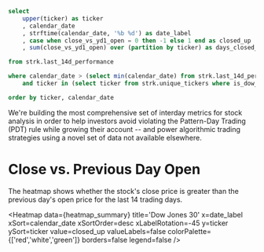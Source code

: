 
```sql heatmap_summary
select
    upper(ticker) as ticker
    , calendar_date
    , strftime(calendar_date, '%b %d') as date_label
    , case when close_vs_yd1_open = 0 then -1 else 1 end as closed_up
    , sum(close_vs_yd1_open) over (partition by ticker) as days_closed_up

from strk.last_14d_performance

where calendar_date > (select min(calendar_date) from strk.last_14d_performance)
    and ticker in (select ticker from strk.unique_tickers where is_dow_30)

order by ticker, calendar_date
```

<Modal title='About StockStreaks' buttonText='About Us'>
    We're building the most comprehensive set of interday metrics for stock analysis in order to help investors avoid violating the Pattern-Day Trading (PDT) rule while growing their account -- and power algorithmic trading strategies using a novel set of data not available elsewhere.
</Modal>

<LineBreak lines=2/>

# Close vs. Previous Day Open
The heatmap shows whether the stock's close price is greater than the previous day's open price for the last 14 trading days.
<LineBreak lines=1/>


<Heatmap 
    data={heatmap_summary}
    title='Dow Jones 30'
    x=date_label
    xSort=calendar_date
    xSortOrder=desc
    xLabelRotation=-45
    y=ticker
    ySort=ticker
    value=closed_up
    valueLabels=false
    colorPalette={['red','white','green']}
    borders=false
    legend=false
/>









